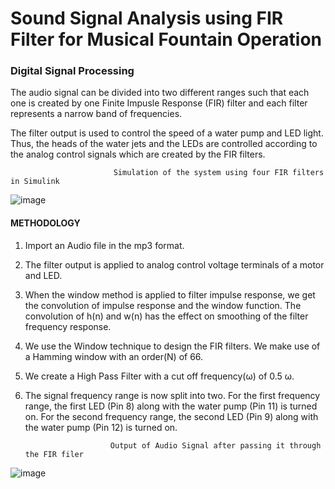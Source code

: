 # Sound Signal Analysis using FIR Filter for Musical Fountain Operation 
### Digital Signal Processing

The audio signal can be divided into two different ranges such that each one is created by one Finite Impusle Response (FIR) filter and each filter represents a narrow band of frequencies. 

The filter output is used to control the speed of a water pump and LED light. 
Thus, the heads of the water jets and the LEDs are controlled according to the analog control signals which are created by the FIR filters. 

                           Simulation of the system using four FIR filters in Simulink
 ![image](https://user-images.githubusercontent.com/66789469/154849304-5f50e0c4-b088-4203-85e2-ed0ae25235d5.png)

#### METHODOLOGY
1. Import an Audio file in the mp3 format.
2. The filter output is applied to analog control voltage terminals of a motor and LED.
3. When the window method is applied to filter impulse response, we get the convolution of impulse response and the window function. The convolution of h(n) and w(n) has the effect on smoothing of the filter frequency response.
4. We use the Window technique to design the FIR filters.  We make use of a Hamming window with an order(N) of 66.
5. We create a High Pass Filter with a cut off frequency(ω) of 0.5 ω.
6. The signal frequency range is now split into two. For the first frequency range, the first LED (Pin 8) along with the water pump (Pin 11) is turned on. For the second frequency range, the second LED (Pin 9) along with the water pump (Pin 12) is turned on.


                          Output of Audio Signal after passing it through the FIR filer
![image](https://user-images.githubusercontent.com/66789469/154547050-958cd182-ade8-471e-a68f-ab6c78121aa1.png)

